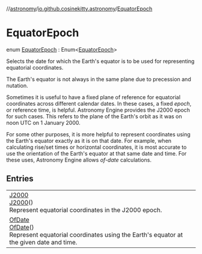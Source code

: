 //[astronomy](../../../index.md)/[io.github.cosinekitty.astronomy](../index.md)/[EquatorEpoch](index.md)

# EquatorEpoch

enum [EquatorEpoch](index.md) : Enum&lt;[EquatorEpoch](index.md)&gt; 

Selects the date for which the Earth's equator is to be used for representing equatorial coordinates.

The Earth's equator is not always in the same plane due to precession and nutation.

Sometimes it is useful to have a fixed plane of reference for equatorial coordinates across different calendar dates.  In these cases, a fixed *epoch*, or reference time, is helpful. Astronomy Engine provides the J2000 epoch for such cases.  This refers to the plane of the Earth's orbit as it was on noon UTC on 1 January 2000.

For some other purposes, it is more helpful to represent coordinates using the Earth's equator exactly as it is on that date. For example, when calculating rise/set times or horizontal coordinates, it is most accurate to use the orientation of the Earth's equator at that same date and time. For these uses, Astronomy Engine allows *of-date* calculations.

## Entries

| | |
|---|---|
| [J2000](-j2000/index.md)<br>[J2000](-j2000/index.md)()<br>Represent equatorial coordinates in the J2000 epoch. |
| [OfDate](-of-date/index.md)<br>[OfDate](-of-date/index.md)()<br>Represent equatorial coordinates using the Earth's equator at the given date and time. |

